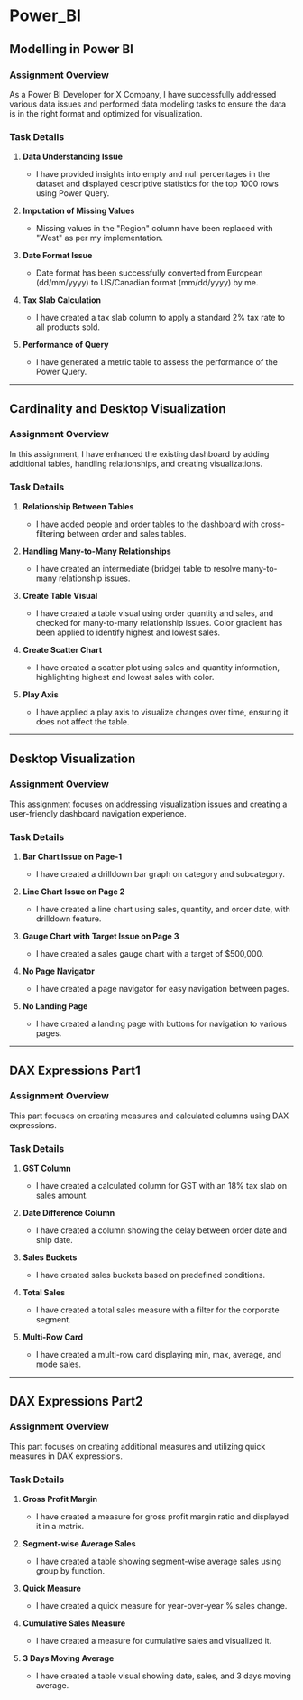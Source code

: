 # Power_BI



## Modelling in Power BI

### Assignment Overview

As a Power BI Developer for X Company, I have successfully addressed various data issues and performed data modeling tasks to ensure the data is in the right format and optimized for visualization.

### Task Details

1. **Data Understanding Issue**
   - I have provided insights into empty and null percentages in the dataset and displayed descriptive statistics for the top 1000 rows using Power Query.

2. **Imputation of Missing Values**
   - Missing values in the "Region" column have been replaced with "West" as per my implementation.

3. **Date Format Issue**
   - Date format has been successfully converted from European (dd/mm/yyyy) to US/Canadian format (mm/dd/yyyy) by me.

4. **Tax Slab Calculation**
   - I have created a tax slab column to apply a standard 2% tax rate to all products sold.

5. **Performance of Query**
   - I have generated a metric table to assess the performance of the Power Query.

---

## Cardinality and Desktop Visualization

### Assignment Overview

In this assignment, I have enhanced the existing dashboard by adding additional tables, handling relationships, and creating visualizations.

### Task Details

1. **Relationship Between Tables**
   - I have added people and order tables to the dashboard with cross-filtering between order and sales tables.

2. **Handling Many-to-Many Relationships**
   - I have created an intermediate (bridge) table to resolve many-to-many relationship issues.

3. **Create Table Visual**
   - I have created a table visual using order quantity and sales, and checked for many-to-many relationship issues. Color gradient has been applied to identify highest and lowest sales.

4. **Create Scatter Chart**
   - I have created a scatter plot using sales and quantity information, highlighting highest and lowest sales with color.

5. **Play Axis**
   - I have applied a play axis to visualize changes over time, ensuring it does not affect the table.


---

## Desktop Visualization

### Assignment Overview

This assignment focuses on addressing visualization issues and creating a user-friendly dashboard navigation experience.

### Task Details

1. **Bar Chart Issue on Page-1**
   - I have created a drilldown bar graph on category and subcategory.

2. **Line Chart Issue on Page 2**
   - I have created a line chart using sales, quantity, and order date, with drilldown feature.

3. **Gauge Chart with Target Issue on Page 3**
   - I have created a sales gauge chart with a target of $500,000.

4. **No Page Navigator**
   - I have created a page navigator for easy navigation between pages.

5. **No Landing Page**
   - I have created a landing page with buttons for navigation to various pages.


---

## DAX Expressions Part1

### Assignment Overview

This part focuses on creating measures and calculated columns using DAX expressions.

### Task Details

1. **GST Column**
   - I have created a calculated column for GST with an 18% tax slab on sales amount.

2. **Date Difference Column**
   - I have created a column showing the delay between order date and ship date.

3. **Sales Buckets**
   - I have created sales buckets based on predefined conditions.

4. **Total Sales**
   - I have created a total sales measure with a filter for the corporate segment.

5. **Multi-Row Card**
   - I have created a multi-row card displaying min, max, average, and mode sales.


---

## DAX Expressions Part2

### Assignment Overview

This part focuses on creating additional measures and utilizing quick measures in DAX expressions.

### Task Details

1. **Gross Profit Margin**
   - I have created a measure for gross profit margin ratio and displayed it in a matrix.

2. **Segment-wise Average Sales**
   - I have created a table showing segment-wise average sales using group by function.

3. **Quick Measure**
   - I have created a quick measure for year-over-year % sales change.

4. **Cumulative Sales Measure**
   - I have created a measure for cumulative sales and visualized it.

5. **3 Days Moving Average**
   - I have created a table visual showing date, sales, and 3 days moving average.

